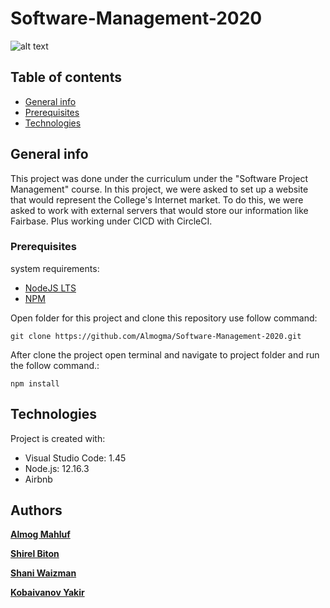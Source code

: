 # Software-Management-2020
![alt text](http://up419.siz.co.il/img2/kjrdazzjzyn2.png)
## Table of contents
* [General info](#general-info)
* [Prerequisites](#prerequisites)
* [Technologies](#technologies)


## General info
This project was done under the curriculum under the "Software Project Management" course.
In this project, we were asked to set up a website that would represent the College's Internet market.
To do this, we were asked to work with external servers that would store our information like Fairbase.
Plus working under CICD with CircleCI.

### Prerequisites

system requirements:

* [NodeJS LTS](https://nodejs.org)
* [NPM](https://www.npmjs.com/)

Open folder for this project and clone this repository use follow command:
```
git clone https://github.com/Almogma/Software-Management-2020.git
```

After clone the project open terminal and navigate to project folder and run the follow command.:
```
npm install
```
	
## Technologies
Project is created with:
* Visual Studio Code: 1.45
* Node.js: 12.16.3
* Airbnb
	
	
## Authors

**[Almog Mahluf](https://github.com/Almogma)** 

**[Shirel Biton](https://github.com/shirelBiton)** 

**[Shani Waizman](https://github.com/shaniwaizman)**

**[Kobaivanov Yakir](https://github.com/yakirk1)** 

